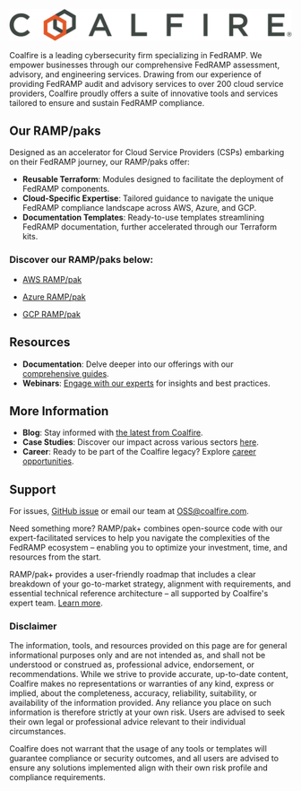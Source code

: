 ![Coalfire](coalfire_logo.png)

Coalfire is a leading cybersecurity firm specializing in FedRAMP. We empower businesses through our comprehensive FedRAMP assessment, advisory, and engineering services. Drawing from our experience of providing FedRAMP audit and advisory services to over 200 cloud service providers, Coalfire proudly offers a suite of innovative tools and services tailored to ensure and sustain FedRAMP compliance.

## Our RAMP/paks

Designed as an accelerator for Cloud Service Providers (CSPs) embarking on their FedRAMP journey, our RAMP/paks offer:

- **Reusable Terraform**: Modules designed to facilitate the deployment of FedRAMP components.
- **Cloud-Specific Expertise**: Tailored guidance to navigate the unique FedRAMP compliance landscape across AWS, Azure, and GCP.
- **Documentation Templates**: Ready-to-use templates streamlining FedRAMP documentation, further accelerated through our Terraform kits.

### Discover our RAMP/paks below:

- [AWS RAMP/pak](https://github.com/Coalfire-CF/Coalfire-AWS-RAMPpak)

- [Azure RAMP/pak](https://github.com/Coalfire-CF/Coalfire-Azure-RAMPpak)

- [GCP RAMP/pak](https://github.com/Coalfire-CF/Coalfire-GCP-RAMPpak)

## Resources

- **Documentation**: Delve deeper into our offerings with our [comprehensive guides](https://www.coalfire.com/services/fedramp/ramp-pak-documentation).
- **Webinars**: [Engage with our experts](https://www.coalfire.com/insights/resources?type=f-webinar) for insights and best practices.

## More Information

- **Blog**: Stay informed with [the latest from Coalfire](https://www.coalfire.com/the-coalfire-blog).
- **Case Studies**: Discover our impact across various sectors [here](LINK_TO_CASE_STUDIES).
- **Career**: Ready to be part of the Coalfire legacy? Explore [career opportunities](https://www.coalfire.com/about/careers).

## Support

For issues,  [GitHub issue](https://github.com/Coalfire-CF/.github/issues) or email our team at [OSS@coalfire.com](mailto:OSS@coalfire.com).

Need something more?
RAMP/pak+ combines open-source code with our expert-facilitated services to help you navigate the complexities of the FedRAMP ecosystem – enabling you to optimize your investment, time, and resources from the start.

RAMP/pak+ provides a user-friendly roadmap that includes a clear breakdown of your go-to-market strategy, alignment with requirements, and essential technical reference architecture – all supported by Coalfire's expert team. [Learn more](https://coalfire.com/services/fedramp/fedramp-advisory).

### Disclaimer

The information, tools, and resources provided on this page are for general informational purposes only and are not intended as, and shall not be understood or construed as, professional advice, endorsement, or recommendations. While we strive to provide accurate, up-to-date content, Coalfire makes no representations or warranties of any kind, express or implied, about the completeness, accuracy, reliability, suitability, or availability of the information provided. Any reliance you place on such information is therefore strictly at your own risk. Users are advised to seek their own legal or professional advice relevant to their individual circumstances.

Coalfire does not warrant that the usage of any tools or templates will guarantee compliance or security outcomes, and all users are advised to ensure any solutions implemented align with their own risk profile and compliance requirements.
